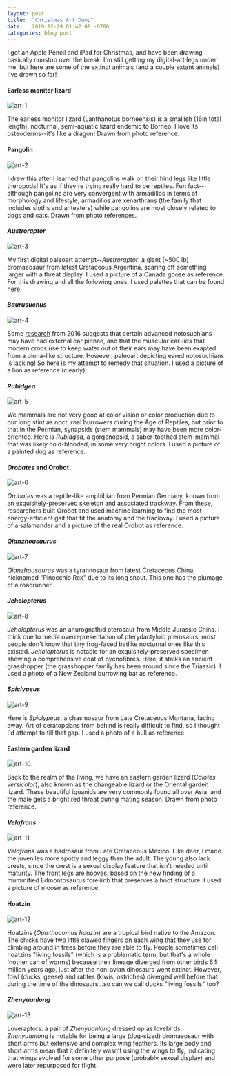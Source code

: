 ```yaml
---
layout: post
title:  "Christmas Art Dump"
date:   2019-12-29 01:42:08 -0700
categories: blog post
---
```

I got an Apple Pencil and iPad for Christmas, and have been drawing basically nonstop over the break.  I'm still getting my digital-art legs under me, but here are some of the extinct animals (and a couple extant animals) I've drawn so far!

#### Earless monitor lizard
![art-1](/assets/art-1.png)

The earless monitor lizard (Lanthanotus borneensis) is a smallish (16in total length), nocturnal, semi-aquatic lizard endemic to Borneo.  I love its osteoderms--it's like a dragon!  Drawn from photo reference.

#### Pangolin
![art-2](/assets/art-2.jpg)

I drew this after I learned that pangolins walk on their hind legs like little theropods!  It's as if they're trying really hard to be reptiles.  Fun fact--although pangolins are very convergent with armadillos in terms of morphology and lifestyle, armadillos are xenarthrans (the family that includes sloths and anteaters) while pangolins are most closely related to dogs and cats.  Drawn from photo references.

#### *Austroraptor*
![art-3](/assets/art-3.jpg)

My first digital paleoart attempt--*Austroraptor*, a giant (~500 lb) dromaeosaur from latest Cretaceous Argentina, scaring off something larger with a threat display.  I used a picture of a Canada goose as reference.  For this drawing and all the following ones, I used palettes that can be found [here](https://lessracquetball.tumblr.com/post/167814828278/hello-all-as-my-gift-to-you-this-lovely-holiday).

#### *Baurusuchus*
![art-4](/assets/art-4.png)

Some [research](https://onlinelibrary.wiley.com/doi/full/10.1111/joa.12439) from 2016 suggests that certain advanced notosuchians may have had external ear pinnae, and that the muscular ear-lids that modern crocs use to keep water out of their ears may have been exapted from a pinna-like structure.  However, paleoart depicting eared notosuchians is lacking!  So here is my attempt to remedy that situation.  I used a picture of a lion as reference (clearly).

#### *Rubidgea*
![art-5](/assets/art-5.jpg)

We mammals are not very good at color vision or color production due to our long stint as nocturnal burrowers during the Age of Reptiles, but prior to that in the Permian, synapsids (stem mammals) may have been more color-oriented.  Here is *Rubidgea*, a gorgonopsid, a saber-toothed stem-mammal that was likely cold-blooded, in some very bright colors.  I used a picture of a painted dog as reference.

#### *Orobates* and Orobot
![art-6](/assets/art-6.png)

*Orobates* was a reptile-like amphibian from Permian Germany, known from an exquisitely-preserved skeleton and associated trackway.  From these, researchers built Orobot and used machine learning to find the most energy-efficient gait that fit the anatomy and the trackway.  I used a picture of a salamander and a picture of the real Orobot as reference.

#### *Qianzhousaurus*
![art-7](/assets/art-7.png)

*Qianzhousaurus* was a tyrannosaur from latest Cretaceous China, nicknamed "Pinocchio Rex" due to its long snout.  This one has the plumage of a roadrunner.

#### *Jeholopterus*
![art-8](/assets/art-8.png)

*Jeholopterus* was an anurognathid pterosaur from Middle Jurassic China.  I think due to media overrepresentation of pterydactyloid pterosaurs, most people don't know that tiny frog-faced batlike nocturnal ones like this existed.  *Jeholopterus* is notable for an exquisitely-preserved specimen showing a comprehensive coat of pycnofibres.  Here, it stalks an ancient grasshopper (the grasshopper family has been around since the Triassic).  I used a photo of a New Zealand burrowing bat as reference.

#### *Spiclypeus*
![art-9](/assets/art-9.png)

Here is *Spiclypeus*, a chasmosaur from Late Cretaceous Montana, facing away.  Art of ceratopsians from behind is really difficult to find, so I thought I'd attempt to fill that gap.  I used a photo of a bull as reference.

#### Eastern garden lizard
![art-10](/assets/art-10.png)

Back to the realm of the living, we have an eastern garden lizard (*Calotes versicolor*), also known as the changeable lizard or the Oriental garden lizard.  These beautiful iguanids are very commonly found all over Asia, and the male gets a bright red throat during mating season.  Drawn from photo reference.

#### *Velafrons*
![art-11](/assets/art-11.jpg)

*Velafrons* was a hadrosaur from Late Cretaceous Mexico.  Like deer, I made the juveniles more spotty and leggy than the adult.  The young also lack crests, since the crest is a sexual display feature that isn't needed until maturity.  The front legs are hooves, based on the new finding of a mummified Edmontosaurus forelimb that preserves a hoof structure.  I used a picture of moose as reference.

#### Hoatzin
![art-12](/assets/art-12.png)

Hoatzins (*Opisthocomus hoazin*) are a tropical bird native to the Amazon.  The chicks have two little clawed fingers on each wing that they use for climbing around in trees before they are able to fly.  People sometimes call hoatzins "living fossils" (which is a problematic term, but that's a whole 'nother can of worms) because their lineage diverged from other birds 64 million years ago, just after the non-avian dinosaurs went extinct.  However, fowl (ducks, geese) and ratites (kiwis, ostriches) diverged well before that during the time of the dinosaurs...so can we call ducks "living fossils" too?

#### *Zhenyuanlong*
![art-13](/assets/art-13.png)

Loveraptors: a pair of *Zhenyuanlong* dressed up as lovebirds.  *Zhenyuanlong* is notable for being a large (dog-sized) dromaeosaur with short arms but extensive and complex wing feathers.  Its large body and short arms mean that it definitely wasn't using the wings to fly, indicating that wings evolved for some other purpose (probably sexual display) and were later repurposed for flight.